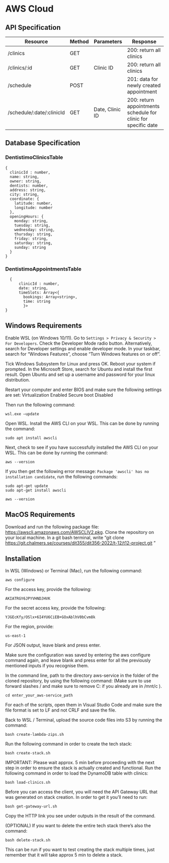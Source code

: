 # AWS Cloud

## API Specification

| Resource        | Method        | Parameters    | Response             |
| --------------- | ------------- | ------------- | -------------------- |
| /clinics | GET || 200: return all clinics |
| /clinics/:id | GET | Clinic ID | 200: return all clinics |
| /schedule| POST || 201: data for newly created appointment |
| /schedule/:date/:clinicId | GET | Date, Clinic ID | 200: return appointments schedule for clinic for specific date

## Database Specification

### DentistimoClinicsTable

```
{
  clinicId : number,	
  name: string,
  owner: string,
  dentists: number,
  address: string,
  city: string,
  coordinate: {
    latitude: number,
    longitude: number
  },
  openingHours: {
    monday: string,
    tuesday: string,
    wednesday: string,
    thursday: string,
    friday: string,
    saturday: string,
    sunday: string
  }
}
```

### DentistimoAppointmentsTable

```
  { 
      clinicId : number,	
      date: string,
      timeSlots: Array<{
        bookings: Array<string>, 
        time: string
        }>
}
```



## Windows Requirements

Enable WSL (on Windows 10/11). Go to ``Settings > Privacy & Security > For Developers``. Check the Developer Mode radio button. Alternatively, search for Developer settings and enable developer mode. In your taskbar, search for “Windows Features”, choose “Turn Windows features on or off”.

Tick Windows Subsystem for Linux and press OK. Reboot your system if prompted. In the Microsoft Store, search for Ubuntu and install the first result. Open Ubuntu and set up a username and password for your linux distribution. 

Restart your computer and enter BIOS and make sure the following settings are set:
Virtualization Enabled
Secure boot Disabled

Then run the following command: <br />
```
wsl.exe –update
```

Open WSL. Install the AWS CLI on your WSL. This can be done by running the command: <br />
```
sudo apt install awscli
```

Next, check to see if you have successfully installed the AWS CLI on your WSL. This can be done by running the command: 
```
aws --version
```

If you then get the following error message: ```Package 'awscli' has no installation candidate```, run the following commands:
```
sudo apt-get update 
sudo apt-get install awscli 

aws --version
```

## MacOS Requirements
Download and run the following package file:
https://awscli.amazonaws.com/AWSCLIV2.pkg.
Clone the repository on your local machine. In a git bash terminal, write “git clone https://git.chalmers.se/courses/dit355/dit356-2022/t-12/t12-project.git ”

## Installation
In WSL (Windows) or Terminal (Mac), run the following command: 
```
aws configure
```

For the access key, provide the following:
```
AKIATRGY6JPYVHNDJHVK
```

For the secret access key, provide the following:
```
YJGEcKfy/OSlx+6I4YU6CiEB+GOxAblhV0bCvm8k
```

For the region, provide:
```
us-east-1
```

For JSON output, leave blank and press enter.

Make sure the configuration was saved by entering the aws configure command again, and leave blank and press enter for all the previously mentioned inputs if you recognise them.

In the command line, path to the directory aws-service in the folder of the cloned repository, by using the following command: (Make sure to use forward slashes / and make sure to remove C: if you already are in /mnt/c ).
```
cd enter_your_aws-service_path
```

For each of the scripts, open them in Visual Studio Code and make sure the file format is set to LF and not CRLF and save the file.

Back to WSL / Terminal, upload the source code files into S3 by running the command:
```
bash create-lambda-zips.sh
```

Run the following command in order to create the tech stack:
```
bash create-stack.sh
```

IMPORTANT: Please wait approx. 5 min before proceeding with the next step in order to ensure the stack is actually created and functional. Run the following command in order to load the DynamoDB table with clinics:
```
bash load-clinics.sh
```
Before you can access the client, you will need the API Gateway URL that was generated on stack creation. In order to get it you’ll need to run:
```
bash get-gateway-url.sh
```
Copy the HTTP link you see under outputs in the result of the command.

(OPTIONAL) If you want to delete the entire tech stack there’s also the command:
```
bash delete-stack.sh
```

This can be run if you want to test creating the stack multiple times, just remember that it will take approx 5 min to delete a stack.

